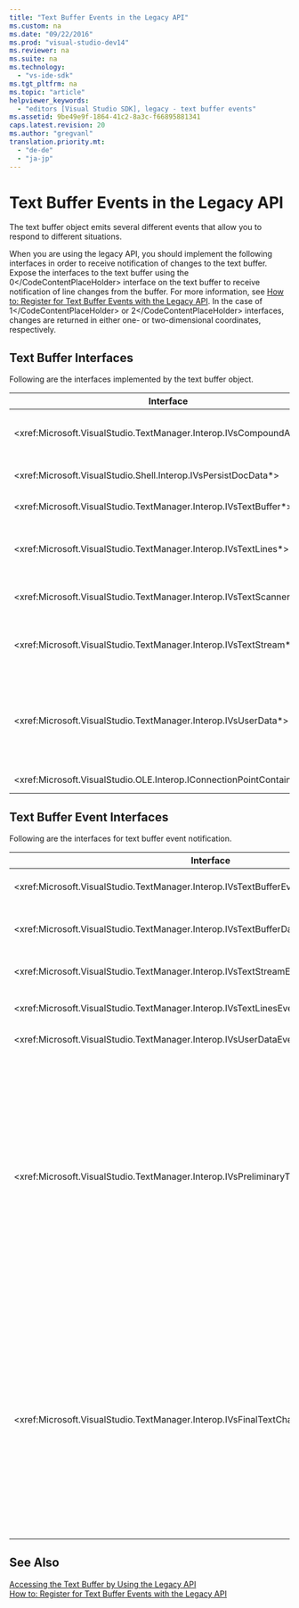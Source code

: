 ```yaml
---
title: "Text Buffer Events in the Legacy API"
ms.custom: na
ms.date: "09/22/2016"
ms.prod: "visual-studio-dev14"
ms.reviewer: na
ms.suite: na
ms.technology: 
  - "vs-ide-sdk"
ms.tgt_pltfrm: na
ms.topic: "article"
helpviewer_keywords: 
  - "editors [Visual Studio SDK], legacy - text buffer events"
ms.assetid: 9be49e9f-1864-41c2-8a3c-f66895881341
caps.latest.revision: 20
ms.author: "gregvanl"
translation.priority.mt: 
  - "de-de"
  - "ja-jp"
---
```

# Text Buffer Events in the Legacy API
The text buffer object emits several different events that allow you to respond to different situations.  
  
 When you are using the legacy API, you should implement the following interfaces in order to receive notification of changes to the text buffer. Expose the interfaces to the text buffer using the <CodeContentPlaceHolder>0\</CodeContentPlaceHolder> interface on the text buffer to receive notification of line changes from the buffer. For more information, see [How to: Register for Text Buffer Events with the Legacy API](../vs140/how-to--register-for-text-buffer-events-with-the-legacy-api.md). In the case of <CodeContentPlaceHolder>1\</CodeContentPlaceHolder> or <CodeContentPlaceHolder>2\</CodeContentPlaceHolder> interfaces, changes are returned in either one- or two-dimensional coordinates, respectively.  
  
## Text Buffer Interfaces  
 Following are the interfaces implemented by the text buffer object.  
  
|Interface|Description|  
|---------------|-----------------|  
|\<xref:Microsoft.VisualStudio.TextManager.Interop.IVsCompoundAction*>|Enables the creation of compound actions (that is, actions that are grouped in a single undo/redo unit).|  
|\<xref:Microsoft.VisualStudio.Shell.Interop.IVsPersistDocData*>|Enables persistence of document data managed by the text buffer.|  
|\<xref:Microsoft.VisualStudio.TextManager.Interop.IVsTextBuffer*>|Provides basic services; used by many clients.|  
|\<xref:Microsoft.VisualStudio.TextManager.Interop.IVsTextLines*>|Provides read and write capabilities using two-dimensional coordinates. Inherits from <CodeContentPlaceHolder>3\</CodeContentPlaceHolder>.|  
|\<xref:Microsoft.VisualStudio.TextManager.Interop.IVsTextScanner*>|Provides fast, stream-oriented, sequential access to text in the buffer.|  
|\<xref:Microsoft.VisualStudio.TextManager.Interop.IVsTextStream*>|Provides read and write capabilities using one-dimensional coordinates. Inherits from <CodeContentPlaceHolder>4\</CodeContentPlaceHolder>.|  
|\<xref:Microsoft.VisualStudio.TextManager.Interop.IVsUserData*>|Provides access to a generic collection of properties. The most important property is the name, or moniker, of the buffer. You can store your own random data in the buffer with this interface by creating a GUID and using it as a key.|  
|\<xref:Microsoft.VisualStudio.OLE.Interop.IConnectionPointContainer*>|Supports connection points for events.|  
  
## Text Buffer Event Interfaces  
 Following are the interfaces for text buffer event notification.  
  
|Interface|Description|  
|---------------|-----------------|  
|\<xref:Microsoft.VisualStudio.TextManager.Interop.IVsTextBufferEvents*>|Notifies clients when a new language service is associated with a text buffer.|  
|\<xref:Microsoft.VisualStudio.TextManager.Interop.IVsTextBufferDataEvents*>|Notifies clients when a text buffer is initialized and when changes are made to data in the text buffer.|  
|\<xref:Microsoft.VisualStudio.TextManager.Interop.IVsTextStreamEvents*>|Notifies clients of changes to the underlying text buffer in one-dimensional coordinates.|  
|\<xref:Microsoft.VisualStudio.TextManager.Interop.IVsTextLinesEvents*>|Notifies clients of changes to the underlying text buffer in two-dimensional coordinates.|  
|\<xref:Microsoft.VisualStudio.TextManager.Interop.IVsUserDataEvents*>|Notifies clients of changes to user data.|  
|\<xref:Microsoft.VisualStudio.TextManager.Interop.IVsPreliminaryTextChangeCommitEvents*>|Notifies clients of the last commit gesture to trigger the event and provides the range of text changed. The <CodeContentPlaceHolder>5\</CodeContentPlaceHolder> interface is not fired in response to Undo or Redo commands. Events only fire for buffers that have an undo manager. <CodeContentPlaceHolder>6\</CodeContentPlaceHolder> is fired prior to other events, such as pretty listing, in order to make sure the other events do not alter the text before the changes are committed. Your VSPackage must monitor either the <CodeContentPlaceHolder>7\</CodeContentPlaceHolder> interface or the <CodeContentPlaceHolder>8\</CodeContentPlaceHolder> interface, but not both.|  
|\<xref:Microsoft.VisualStudio.TextManager.Interop.IVsFinalTextChangeCommitEvents*>|Notifies clients of the last commit gesture to trigger the event and provides the range of text changed. The <CodeContentPlaceHolder>9\</CodeContentPlaceHolder> interface is not fired in response to Undo or Redo commands. Events only fire for buffers that have an undo manager. <CodeContentPlaceHolder>10\</CodeContentPlaceHolder> is intended for use only by language services or other objects that have complete control over editing. Your VSPackage must monitor either the <CodeContentPlaceHolder>11\</CodeContentPlaceHolder> interface or the <CodeContentPlaceHolder>12\</CodeContentPlaceHolder> interface, but not both.|  
  
## See Also  
 [Accessing the Text Buffer by Using the Legacy API](../vs140/accessing-the-text-buffer-by-using-the-legacy-api.md)   
 [How to: Register for Text Buffer Events with the Legacy API](../vs140/how-to--register-for-text-buffer-events-with-the-legacy-api.md)